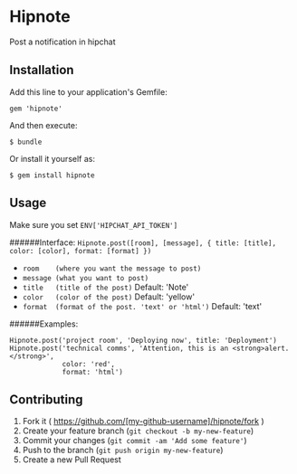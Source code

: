 # Hipnote
Post a notification in hipchat

## Installation
Add this line to your application's Gemfile:

    gem 'hipnote'

And then execute:

    $ bundle

Or install it yourself as:

    $ gem install hipnote

## Usage
Make sure you set `ENV['HIPCHAT_API_TOKEN']` 

######Interface: 
`Hipnote.post([room], [message], { title: [title], color: [color], format: [format] })`  
- `room    (where you want the message to post)`
- `message (what you want to post)`
- `title   (title of the post)` Default: 'Note'
- `color   (color of the post)` Default: 'yellow'
- `format  (format of the post. 'text' or 'html')` Default: 'text'

######Examples:

    Hipnote.post('project room', 'Deploying now', title: 'Deployment')
    Hipnote.post('technical comms', 'Attention, this is an <strong>alert.</strong>',
                 color: 'red',
                 format: 'html')

## Contributing
1. Fork it ( https://github.com/[my-github-username]/hipnote/fork )
2. Create your feature branch (`git checkout -b my-new-feature`)
3. Commit your changes (`git commit -am 'Add some feature'`)
4. Push to the branch (`git push origin my-new-feature`)
5. Create a new Pull Request
